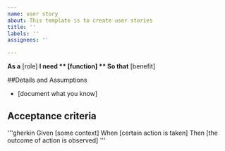```yaml
---
name: user story
about: This template is to create user stories
title: ''
labels: ''
assignees: ''

---
```


**As a** [role] 
**I need ** [function]
** So that**  [benefit]

##Details and Assumptions
* [document what you know]

## Acceptance criteria 

'''gherkin
Given [some context]
When [certain action is taken]
Then [the outcome of action is observed]
'''
